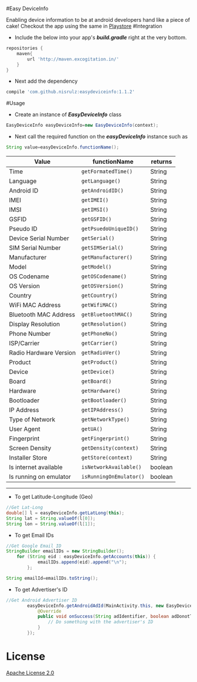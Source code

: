 #Easy DeviceInfo

Enabling device information to be at android developers hand like a piece of cake!
Checkout the app using the same in [Playstore](https://play.google.com/store/apps/details?id=in.excogitation.deviceinfo)
#Integration
- Include the below into your app's ***build.gradle*** right at the very bottom.
```gradle
repositories {
    maven{
        url 'http://maven.excogitation.in/'
    }
}
```
- Next add the dependency
```gradle
compile 'com.github.nisrulz:easydeviceinfo:1.1.2'
```

#Usage
+ Create an instance of ***EasyDeviceInfo*** class
```java
EasyDeviceInfo easyDeviceInfo=new EasyDeviceInfo(context);
```
+ Next call the required function on the ***easyDeviceInfo*** instance such as
```java
String value=easyDeviceInfo.functionName();
```

|Value|functionName|returns
|---|---|---|
|Time|`getFormatedTime()`|String
|Language|`getLanguage()`|String
|Android ID|`getAndroidID()`|String
|IMEI|`getIMEI()`|String
|IMSI|`getIMSI()`|String
|GSFID|`getGSFID()`|String
|Pseudo ID|`getPsuedoUniqueID()`|String
|Device Serial Number|`getSerial()`|String
|SIM Serial Number|`getSIMSerial()`|String
|Manufacturer|`getManufacturer()`|String
|Model|`getModel()`|String
|OS Codename|`getOSCodename()`|String
|OS Version|`getOSVersion()`|String
|Country|`getCountry()`|String
|WiFi MAC Address|`getWifiMAC()`|String
|Bluetooth MAC Address|`getBluetoothMAC()`|String
|Display Resolution|`getResolution()`|String
|Phone Number|`getPhoneNo()`|String
|ISP/Carrier|`getCarrier()`|String
|Radio Hardware Version|`getRadioVer()`|String
|Product|`getProduct()`|String
|Device|`getDevice()`|String
|Board|`getBoard()`|String
|Hardware|`getHardware()`|String
|Bootloader|`getBootloader()`|String
|IP Address|`getIPAddress()`|String
|Type of Network|`getNetworkType()`|String
|User Agent|`getUA()`|String
|Fingerprint|`getFingerprint()`|String
|Screen Density|`getDensity(context)`|String
|Installer Store|`getStore(context)`|String
|Is internet available|`isNetworkAvailable()`|boolean
|Is running on emulator|`isRunningOnEmulator()`|boolean


---

+ To get Latitude-Longitude (Geo)
```java
//Get Lat-Long
double[] l = easyDeviceInfo.getLatLong(this);
String lat = String.valueOf(l[0]);
String lon = String.valueOf(l[1]);
```

+ To get Email IDs
```java
//Get Google Email ID
StringBuilder emailIDs = new StringBuilder();
	for (String eid : easyDeviceInfo.getAccounts(this)) {
			emailIDs.append(eid).append("\n");
		};

String emailId=emailIDs.toString();
```

+ To get Advertiser's ID
```java
//Get Android Advertiser ID
		easyDeviceInfo.getAndroidAdId(MainActivity.this, new EasyDeviceInfo.AdIdentifierCallback() {
			@Override
			public void onSuccess(String adIdentifier, boolean adDonotTrack) {
				// Do something with the advertiser's ID
			}
		});

```


# License

 <a rel="license" href="http://www.apache.org/licenses/LICENSE-2.0.html" target="_blank">Apache License 2.0</a>
